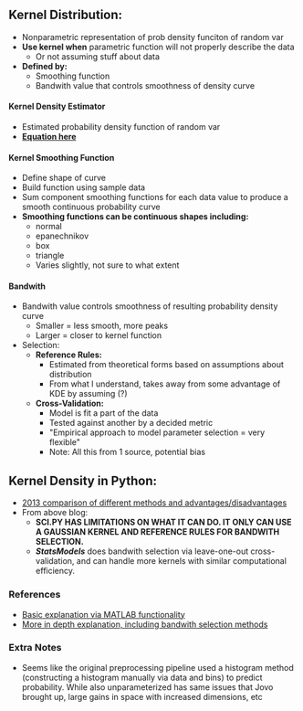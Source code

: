 ## Kernel Distribution:

- Nonparametric representation of prob density funciton of random var
- **Use kernel when** parametric function will not properly describe the data
	- Or not assuming stuff about data
- **Defined by:**
	- Smoothing function
	- Bandwith value that controls smoothness of density curve

#### Kernel Density Estimator
- Estimated probability density function of random var
- [**Equation here**](https://www.mathworks.com/help/stats/kernel-distribution.html)

#### Kernel Smoothing Function
- Define shape of curve
- Build function using sample data
- Sum component smoothing functions for each data value to produce a smooth continuous probability curve
- **Smoothing functions can be continuous shapes including:**
	- normal
	- epanechnikov
	- box
	- triangle
	- Varies slightly, not sure to what extent

#### Bandwith
- Bandwith value controls smoothness of resulting probability density curve
	- Smaller = less smooth, more peaks
	- Larger = closer to kernel function
- Selection:
	- **Reference Rules:**
		- Estimated from theoretical forms based on assumptions about distribution
		- From what I understand, takes away from some advantage of KDE by assuming (?)
	-  **Cross-Validation:**
		- Model is fit a part of the data
		- Tested against another by a decided metric
		- "Empirical approach to model parameter selection = very flexible"
		- Note: All this from 1 source, potential bias



## Kernel Density in Python:
- [2013 comparison of different methods and advantages/disadvantages](https://jakevdp.github.io/blog/2013/12/01/kernel-density-estimation/)
- From above blog:
	- **SCI.PY HAS LIMITATIONS ON WHAT IT CAN DO. IT ONLY CAN USE A GAUSSIAN KERNEL AND REFERENCE RULES FOR BANDWITH SELECTION.**
	- ***StatsModels*** does bandwith selection via leave-one-out cross-validation, and can handle more kernels with similar computational efficiency.

### References
- [Basic explanation via MATLAB functionality](http://scikit-learn.org/stable/developers/contributing.html#documentation)
- [More in depth explanation, including bandwith selection methods](http://research.cs.tamu.edu/prism/lectures/pr/pr_l7.pdf)

### Extra Notes
- Seems like the original preprocessing pipeline used a histogram method (constructing a histogram manually via data and bins) to predict probability. While also unparameterized has same issues that Jovo brought up, large gains in space with increased dimensions, etc